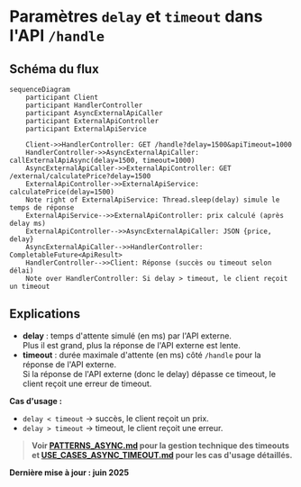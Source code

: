 # Paramètres `delay` et `timeout` dans l'API `/handle`

## Schéma du flux

```mermaid
sequenceDiagram
    participant Client
    participant HandlerController
    participant AsyncExternalApiCaller
    participant ExternalApiController
    participant ExternalApiService

    Client->>HandlerController: GET /handle?delay=1500&apiTimeout=1000
    HandlerController->>AsyncExternalApiCaller: callExternalApiAsync(delay=1500, timeout=1000)
    AsyncExternalApiCaller->>ExternalApiController: GET /external/calculatePrice?delay=1500
    ExternalApiController->>ExternalApiService: calculatePrice(delay=1500)
    Note right of ExternalApiService: Thread.sleep(delay) simule le temps de réponse
    ExternalApiService-->>ExternalApiController: prix calculé (après delay ms)
    ExternalApiController-->>AsyncExternalApiCaller: JSON {price, delay}
    AsyncExternalApiCaller-->>HandlerController: CompletableFuture<ApiResult>
    HandlerController-->>Client: Réponse (succès ou timeout selon délai)
    Note over HandlerController: Si delay > timeout, le client reçoit un timeout
```

## Explications

- **delay** : temps d'attente simulé (en ms) par l'API externe.  
  Plus il est grand, plus la réponse de l'API externe est lente.
- **timeout** : durée maximale d'attente (en ms) côté `/handle` pour la réponse de l'API externe.  
  Si la réponse de l'API externe (donc le delay) dépasse ce timeout, le client reçoit une erreur de timeout.

**Cas d'usage :**
- `delay < timeout` → succès, le client reçoit un prix.
- `delay > timeout` → timeout, le client reçoit une erreur.

> **Voir [PATTERNS_ASYNC.md](PATTERNS_ASYNC.md) pour la gestion technique des timeouts et [USE_CASES_ASYNC_TIMEOUT.md](USE_CASES_ASYNC_TIMEOUT.md) pour les cas d'usage détaillés.**

**Dernière mise à jour : juin 2025** 